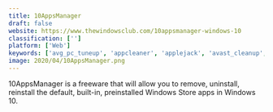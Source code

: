 ```yaml
---
title: 10AppsManager
draft: false 
website: https://www.thewindowsclub.com/10appsmanager-windows-10
classification: ['']
platform: ['Web']
keywords: ['avg_pc_tuneup', 'appcleaner', 'applejack', 'avast_cleanup', 'bleachbit', 'bulk_crap_uninstaller', 'ccleaner', 'crap_killer', 'debloat_windows_10', 'glary_utilities', 'pc_decrapifier', 'revo_uninstaller', 'unchecky', 'windows_10_app_remover', 'windows10debloater', 'jv16_powertools']
image: 2020/04/10AppsManager.png
---
```

10AppsManager is a freeware that will allow you to remove, uninstall, reinstall the default, built-in, preinstalled Windows Store apps in Windows 10.